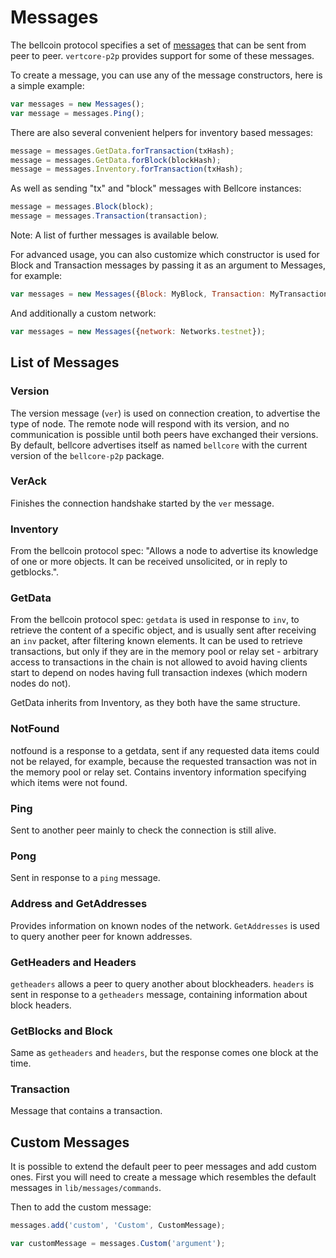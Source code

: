 # Messages
The bellcoin protocol specifies a set of [messages](https://en.bitcoin.it/wiki/Protocol_specification) that can be sent from peer to peer. `vertcore-p2p` provides support for some of these messages.

To create a message, you can use any of the message constructors, here is a simple example:

```javascript
var messages = new Messages();
var message = messages.Ping();
```

There are also several convenient helpers for inventory based messages:

```javascript
message = messages.GetData.forTransaction(txHash);
message = messages.GetData.forBlock(blockHash);
message = messages.Inventory.forTransaction(txHash);
```

As well as sending "tx" and "block" messages with Bellcore instances:

```javascript
message = messages.Block(block);
message = messages.Transaction(transaction);
```

Note: A list of further messages is available below.

For advanced usage, you can also customize which constructor is used for Block and Transaction messages by passing it as an argument to Messages, for example:

```javascript
var messages = new Messages({Block: MyBlock, Transaction: MyTransaction});
```

And additionally a custom network:

```javascript
var messages = new Messages({network: Networks.testnet});
```

## List of Messages
### Version
The version message (`ver`) is used on connection creation, to advertise the type of node. The remote node will respond with its version, and no communication is possible until both peers have exchanged their versions. By default, bellcore advertises itself as named `bellcore` with the current version of the `bellcore-p2p` package.

### VerAck
Finishes the connection handshake started by the `ver` message.

### Inventory
From the bellcoin protocol spec: "Allows a node to advertise its knowledge of one or more objects. It can be received unsolicited, or in reply to getblocks.".

### GetData
From the bellcoin protocol spec: `getdata` is used in response to `inv`, to retrieve the content of a specific object, and is usually sent after receiving an `inv` packet, after filtering known elements. It can be used to retrieve transactions, but only if they are in the memory pool or relay set - arbitrary access to transactions in the chain is not allowed to avoid having clients start to depend on nodes having full transaction indexes (which modern nodes do not).

GetData inherits from Inventory, as they both have the same structure.

### NotFound
notfound is a response to a getdata, sent if any requested data items could not be relayed, for example, because the requested transaction was not in the memory pool or relay set. Contains inventory information specifying which items were not found.

### Ping
Sent to another peer mainly to check the connection is still alive.

### Pong
Sent in response to a `ping` message.

### Address and GetAddresses
Provides information on known nodes of the network. `GetAddresses` is used to query another peer for known addresses.

### GetHeaders and Headers
`getheaders` allows a peer to query another about blockheaders. `headers` is sent in response to a `getheaders` message, containing information about block headers.

### GetBlocks and Block
Same as `getheaders` and `headers`, but the response comes one block at the time.

### Transaction
Message that contains a transaction.

## Custom Messages
It is possible to extend the default peer to peer messages and add custom ones. First you will need to create a message which resembles the default messages in `lib/messages/commands`.

Then to add the custom message:

```javascript
messages.add('custom', 'Custom', CustomMessage);

var customMessage = messages.Custom('argument');
```
